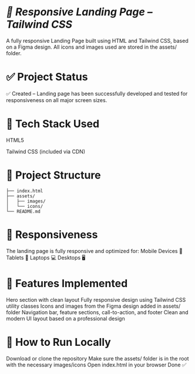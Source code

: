 # *🚀 Responsive Landing Page – Tailwind CSS*
A fully responsive Landing Page built using HTML and Tailwind CSS, based on a Figma design. All icons and images used are stored in the assets/ folder.

# **✅ Project Status**
✅ Created – Landing page has been successfully developed and tested for responsiveness on all major screen sizes.

# **🧰 Tech Stack Used**
HTML5

Tailwind CSS (included via CDN)


# **📁 Project Structure**
```
├── index.html
├── assets/
│   ├── images/
│   └── icons/
└── README.md
```


# **📱 Responsiveness**
The landing page is fully responsive and optimized for:
Mobile Devices 📱
Tablets 📲
Laptops 💻
Desktops 🖥️

# **🌟 Features Implemented**
Hero section with clean layout
Fully responsive design using Tailwind CSS utility classes
Icons and images from the Figma design added in assets/ folder
Navigation bar, feature sections, call-to-action, and footer
Clean and modern UI layout based on a professional design

# **🚀 How to Run Locally**
Download or clone the repository
Make sure the assets/ folder is in the root with the necessary images/icons
Open index.html in your browser
Done ✅
